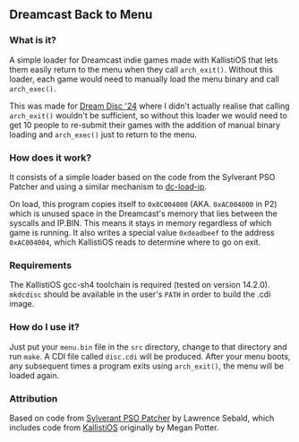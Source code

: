 ## Dreamcast Back to Menu

### What is it?
A simple loader for Dreamcast indie games made with KallistiOS that lets them easily return to the menu when they call `arch_exit()`. Without this loader, each game would need to manually load the menu binary and call `arch_exec()`.

This was made for [Dream Disc '24](https://orcface.com/events/01-dream-disc-24) where I didn't actually realise that calling `arch_exit()` wouldn't be sufficient, so without this loader we would need to get 10 people to re-submit their games with the addition of manual binary loading and `arch_exec()` just to return to the menu.

### How does it work?
It consists of a simple loader based on the code from the Sylverant PSO Patcher and using a similar mechanism to [dc-load-ip](https://github.com/sizious/dcload-ip).

On load, this program copies itself to `0x8C004000` (AKA. `0xAC004000` in P2) which is unused space in the Dreamcast's memory that lies between the syscalls and IP.BIN. This means it stays in memory regardless of which game is running. It also writes a special value `0xdeadbeef` to the address `0xAC004004`, which KallistiOS reads to determine where to go on exit.

### Requirements
The KallistiOS gcc-sh4 toolchain is required (tested on version 14.2.0).
`mkdcdisc` should be available in the user's `PATH` in order to build the .cdi image.

### How do I use it?
Just put your `menu.bin` file in the `src` directory, change to that directory and run `make`. A CDI file called `disc.cdi` will be produced. After your menu boots, any subsequent times a program exits using `arch_exit()`, the menu will be loaded again.

### Attribution

Based on code from [Sylverant PSO Patcher](https://github.com/sega-dreamcast/sylverant-pso-patcher) by Lawrence Sebald, which includes code from [KallistiOS](https://github.com/KallistiOS/KallistiOS) originally by Megan Potter.
